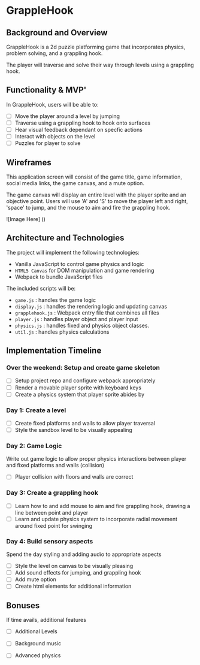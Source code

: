 # GrappleHook
## Background and Overview
GrappleHook is a 2d puzzle platforming game that incorporates physics, problem solving, and a grappling hook.

The player will traverse and solve their way through levels using a grappling hook. 

## Functionality & MVP'
In GrappleHook, users will be able to: 
- [ ] Move the player around a level by jumping
- [ ] Traverse using a grappling hook to hook onto surfaces
- [ ] Hear visual feedback dependant on specfic actions
- [ ] Interact with objects on the level 
- [ ] Puzzles for player to solve

## Wireframes
This application screen will consist of the game title, game information, social media links, the game canvas, and a mute option. 

The game canvas will display an entire level with the player sprite and an objective point. Users will use 'A' and 'S' to move the player left and right, 'space' to jump, and the mouse to aim and fire the grappling hook. 

![Image Here] ()

## Architecture and Technologies
The project will implement the following technologies:
* Vanilla JavaScript to control game physics and logic
* `HTML5 Canvas` for DOM manipulation and game rendering
* Webpack to bundle JavaScript files 

The included scripts will be: 
* `game.js` : handles the game logic
* `display.js` : handles the rendering logic and updating canvas
* `grapplehook.js` : Webpack entry file that combines all files
* `player.js` : handles player object and player input 
* `physics.js` : handles fixed and physics object classes.
* `util.js` : handles physics calculations


## Implementation Timeline
### Over the weekend: Setup and create game skeleton
- [ ] Setup project repo and configure webpack appropriately
- [ ] Render a movable player sprite with keyboard keys
- [ ] Create a physics system that player sprite abides by

### Day 1: Create a level
- [ ] Create fixed platforms and walls to allow player traversal
- [ ] Style the sandbox level to be visually appealing

### Day 2: Game Logic
Write out game logic to allow proper physics interactions between player and fixed platforms and walls (collision)
- [ ] Player collision with floors and walls are correct

### Day 3: Create a grappling hook
- [ ] Learn how to and add mouse to aim and fire grappling hook, drawing a line between point and player
- [ ] Learn and update physics system to incorporate radial movement around fixed point for swinging

### Day 4: Build sensory aspects
Spend the day styling and adding audio to appropriate aspects
- [ ] Style the level on canvas to be visually pleasing
- [ ] Add sound effects for jumping, and grappling hook
- [ ] Add mute option
- [ ] Create html elements for additional information

## Bonuses
If time avails, additional features
- [ ] Additional Levels
- [ ] Background music
- [ ] Advanced physics

